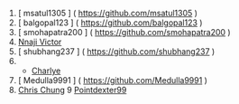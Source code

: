 1. [ msatul1305 ] ( https://github.com/msatul1305 )
2. [ balgopal123 ] ( https://github.com/balgopal123 )
3. [ smohapatra200 ] ( https://github.com/smohapatra200 )
4. [Nnaji Victor](https://github.com/Nnaji-Victor)
5. [ shubhang237 ] ( https://github.com/shubhang237 )
6. * [Charlye](https://github.com/costassolla)
7. [ Medulla9991 ]  ( https://github.com/Medulla9991 )
8. [Chris Chung](https://github.com/maxutil)
9  [Pointdexter99](https://github.com/Pointdexter99)